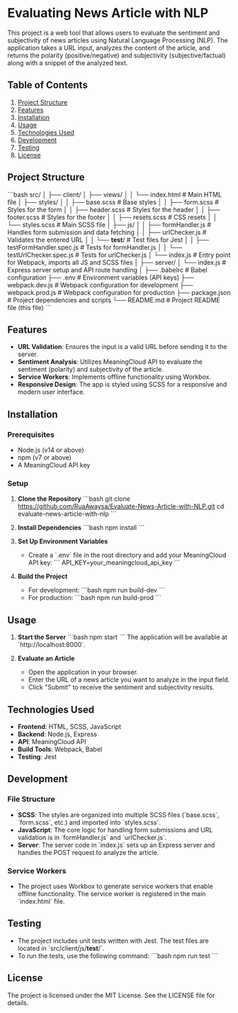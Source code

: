 
# **Evaluating News Article with NLP**

This project is a web tool that allows users to evaluate the sentiment and subjectivity of news articles using Natural Language Processing (NLP). The application takes a URL input, analyzes the content of the article, and returns the polarity (positive/negative) and subjectivity (subjective/factual) along with a snippet of the analyzed text.

## **Table of Contents**

1. [Project Structure](#project-structure)
2. [Features](#features)
3. [Installation](#installation)
4. [Usage](#usage)
5. [Technologies Used](#technologies-used)
6. [Development](#development)
7. [Testing](#testing)
8. [License](#license)

## **Project Structure**

\`\`\`bash
src/
│
├── client/
│   ├── views/
│   │   └── index.html                # Main HTML file
│   ├── styles/
│   │   ├── base.scss                 # Base styles
│   │   ├── form.scss                 # Styles for the form
│   │   ├── header.scss               # Styles for the header
│   │   ├── footer.scss               # Styles for the footer
│   │   ├── resets.scss               # CSS resets
│   │   └── styles.scss               # Main SCSS file
│   ├── js/
│   │   ├── formHandler.js            # Handles form submission and data fetching
│   │   ├── urlChecker.js             # Validates the entered URL
│   │   └── __test__/                 # Test files for Jest
│   │       ├── testFormHandler.spec.js  # Tests for formHandler.js
│   │       └── testUrlChecker.spec.js   # Tests for urlChecker.js
│   └── index.js                      # Entry point for Webpack, imports all JS and SCSS files
│
├── server/
│   └── index.js                      # Express server setup and API route handling
│
├── .babelrc                          # Babel configuration
├── .env                              # Environment variables (API keys)
├── webpack.dev.js                    # Webpack configuration for development
├── webpack.prod.js                   # Webpack configuration for production
├── package.json                      # Project dependencies and scripts
└── README.md                         # Project README file (this file)
\`\`\`

## **Features**

- **URL Validation**: Ensures the input is a valid URL before sending it to the server.
- **Sentiment Analysis**: Utilizes MeaningCloud API to evaluate the sentiment (polarity) and subjectivity of the article.
- **Service Workers**: Implements offline functionality using Workbox.
- **Responsive Design**: The app is styled using SCSS for a responsive and modern user interface.

## **Installation**

### **Prerequisites**

- Node.js (v14 or above)
- npm (v7 or above)
- A MeaningCloud API key

### **Setup**

1. **Clone the Repository**
   \`\`\`bash
   git clone https://github.com/RuaAwaysa/Evaluate-News-Article-with-NLP.git
   cd evaluate-news-article-with-nlp
   \`\`\`

2. **Install Dependencies**
   \`\`\`bash
   npm install
   \`\`\`

3. **Set Up Environment Variables**
   - Create a \`.env\` file in the root directory and add your MeaningCloud API key:
     \`\`\`
     API_KEY=your_meaningcloud_api_key
     \`\`\`

4. **Build the Project**
   - For development:
     \`\`\`bash
     npm run build-dev
     \`\`\`
   - For production:
     \`\`\`bash
     npm run build-prod
     \`\`\`

## **Usage**

1. **Start the Server**
   \`\`\`bash
   npm start
   \`\`\`
   The application will be available at \`http://localhost:8000\`.

2. **Evaluate an Article**
   - Open the application in your browser.
   - Enter the URL of a news article you want to analyze in the input field.
   - Click "Submit" to receive the sentiment and subjectivity results.

## **Technologies Used**

- **Frontend**: HTML, SCSS, JavaScript
- **Backend**: Node.js, Express
- **API**: MeaningCloud API
- **Build Tools**: Webpack, Babel
- **Testing**: Jest

## **Development**

### **File Structure**

- **SCSS**: The styles are organized into multiple SCSS files (\`base.scss\`, \`form.scss\`, etc.) and imported into \`styles.scss\`.
- **JavaScript**: The core logic for handling form submissions and URL validation is in \`formHandler.js\` and \`urlChecker.js\`.
- **Server**: The server code in \`index.js\` sets up an Express server and handles the POST request to analyze the article.

### **Service Workers**

- The project uses Workbox to generate service workers that enable offline functionality. The service worker is registered in the main \`index.html\` file.

## **Testing**

- The project includes unit tests written with Jest. The test files are located in \`src/client/js/__test__/\`.
- To run the tests, use the following command:
  \`\`\`bash
  npm run test
  \`\`\`

## **License**

The project is licensed under the MIT License. See the LICENSE file for details.